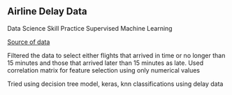 ## Airline Delay Data
Data Science Skill Practice Supervised Machine Learning

[Source of data](https://www.transtats.bts.gov/ot_delay/ot_delaycause1.asp)

Filtered the data to select either flights that arrived in time or no longer than 15 minutes and those that arrived later than 15 minutes as late.
Used correlation matrix for feature selection using only numerical values

Tried using decision tree model, keras, knn classifications using delay data
